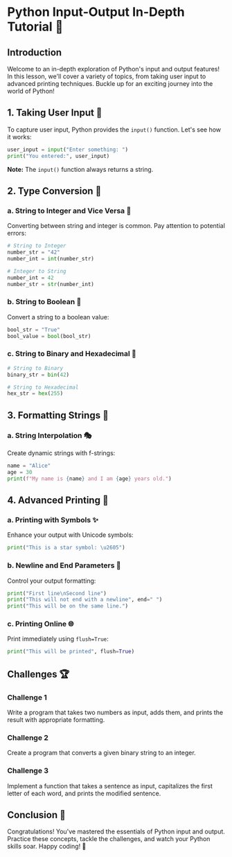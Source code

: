 # Python Input-Output In-Depth Tutorial 🚀

## Introduction
Welcome to an in-depth exploration of Python's input and output features! In this lesson, we'll cover a variety of topics, from taking user input to advanced printing techniques. Buckle up for an exciting journey into the world of Python!

## 1. Taking User Input 🎤

To capture user input, Python provides the `input()` function. Let's see how it works:

```python
user_input = input("Enter something: ")
print("You entered:", user_input)
```

**Note:** The `input()` function always returns a string.

## 2. Type Conversion 🔄

### a. String to Integer and Vice Versa 🧮
Converting between string and integer is common. Pay attention to potential errors:

```python
# String to Integer
number_str = "42"
number_int = int(number_str)

# Integer to String
number_int = 42
number_str = str(number_int)
```

### b. String to Boolean 🤔
Convert a string to a boolean value:

```python
bool_str = "True"
bool_value = bool(bool_str)
```

### c. String to Binary and Hexadecimal 🤖
```python
# String to Binary
binary_str = bin(42)

# String to Hexadecimal
hex_str = hex(255)
```

## 3. Formatting Strings 💅

### a. String Interpolation 🎭
Create dynamic strings with f-strings:

```python
name = "Alice"
age = 30
print(f"My name is {name} and I am {age} years old.")
```

## 4. Advanced Printing 🚀

### a. Printing with Symbols ✨
Enhance your output with Unicode symbols:

```python
print("This is a star symbol: \u2605")
```

### b. Newline and End Parameters 📝
Control your output formatting:

```python
print("First line\nSecond line")
print("This will not end with a newline", end=" ")
print("This will be on the same line.")
```

### c. Printing Online 🌐
Print immediately using `flush=True`:

```python
print("This will be printed", flush=True)
```

## Challenges 🏆

### Challenge 1
Write a program that takes two numbers as input, adds them, and prints the result with appropriate formatting.

### Challenge 2
Create a program that converts a given binary string to an integer.

### Challenge 3
Implement a function that takes a sentence as input, capitalizes the first letter of each word, and prints the modified sentence.

## Conclusion 🎉

Congratulations! You've mastered the essentials of Python input and output. Practice these concepts, tackle the challenges, and watch your Python skills soar. Happy coding! 🚀